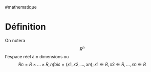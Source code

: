#mathematique 
# Définition 

On notera $$R^n$$ l'espace réel à n dimensions ou 
$$
Rn = R × ... × R, n fois 
= {(x1, x2, ..., xn); x1 ∈ R, x2 ∈ R, ..., xn ∈ R}
$$